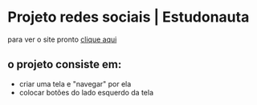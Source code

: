 # Projeto redes sociais | Estudonauta

para ver o site pronto [clique aqui](https://projeto-redes-sociais-estudonauta.netlify.app/)

## o projeto consiste em:
* criar uma tela  e "navegar" por ela
* colocar botões do lado esquerdo da tela 
